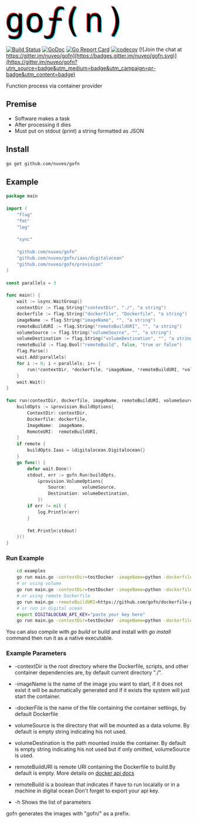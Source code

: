 ![gofn](docs/assets/logo.png)

[![Build Status](https://travis-ci.org/nuveo/gofn.svg?branch=master)](https://travis-ci.org/nuveo/gofn)
[![GoDoc](https://godoc.org/github.com/nuveo/gofn?status.png)](https://godoc.org/github.com/nuveo/gofn)
[![Go Report Card](https://goreportcard.com/badge/github.com/nuveo/gofn)](https://goreportcard.com/report/github.com/nuveo/gofn)
[![codecov](https://codecov.io/gh/nuveo/gofn/branch/master/graph/badge.svg)](https://codecov.io/gh/nuveo/gofn)
[![Join the chat at https://gitter.im/nuveo/gofn](https://badges.gitter.im/nuveo/gofn.svg)](https://gitter.im/nuveo/gofn?utm_source=badge&utm_medium=badge&utm_campaign=pr-badge&utm_content=badge)

Function process via container provider

## Premise

- Software makes a task
- After processing it dies
- Must put on stdout (print) a string formatted as JSON

## Install

```bash
go get github.com/nuveo/gofn
```

## Example

```go
package main

import (
	"flag"
	"fmt"
	"log"

	"sync"

	"github.com/nuveo/gofn"
	"github.com/nuveo/gofn/iaas/digitalocean"
	"github.com/nuveo/gofn/provision"
)

const parallels = 3

func main() {
	wait := &sync.WaitGroup{}
	contextDir := flag.String("contextDir", "./", "a string")
	dockerfile := flag.String("dockerfile", "Dockerfile", "a string")
	imageName := flag.String("imageName", "", "a string")
	remoteBuildURI := flag.String("remoteBuildURI", "", "a string")
	volumeSource := flag.String("volumeSource", "", "a string")
	volumeDestination := flag.String("volumeDestination", "", "a string")
	remoteBuild := flag.Bool("remoteBuild", false, "true or false")
	flag.Parse()
	wait.Add(parallels)
	for i := 0; i < parallels; i++ {
		run(*contextDir, *dockerfile, *imageName, *remoteBuildURI, *volumeSource, *volumeDestination, wait, *remoteBuild)
	}
	wait.Wait()
}

func run(contextDir, dockerfile, imageName, remoteBuildURI, volumeSource, volumeDestination string, wait *sync.WaitGroup, remote bool) {
	buildOpts := &provision.BuildOptions{
		ContextDir: contextDir,
		Dockerfile: dockerfile,
		ImageName:  imageName,
		RemoteURI:  remoteBuildURI,
	}
	if remote {
		buildOpts.Iaas = &digitalocean.Digitalocean{}
	}
	go func() {
		defer wait.Done()
		stdout, err := gofn.Run(buildOpts,
			&provision.VolumeOptions{
				Source:      volumeSource,
				Destination: volumeDestination,
			})
		if err != nil {
			log.Println(err)
		}

		fmt.Println(stdout)
	}()
}

```

### Run Example

```bash
	cd examples
	go run main.go -contextDir=testDocker -imageName=python -dockerfile=Dockerfile
	# or using volume
	go run main.go -contextDir=testDocker -imageName=python -dockerfile=Dockerfile -volumeSource=/tmp -volumeDestination=/tmp
	# or using remote Dockerfile
	go run main.go -remoteBuildURI=https://github.com/gofn/dockerfile-python-example.git -imageName="pythonexample"
    # or run in digital ocean
    export DIGITALOCEAN_API_KEY="paste your key here"
    go run main.go -contextDir=testDocker -imageName=python -dockerfile=Dockerfile -remoteBuild=true
```

You can also compile with _go build_ or build and install with _go install_ command then run it as a native executable.

### Example Parameters

- -contextDir is the root directory where the Dockerfile, scripts, and other container dependencies are, by default current directory "./".

- -imageName is the name of the image you want to start, if it does not exist it will be automatically generated and if it exists the system will just start the container.

- -dockerFile is the name of the file containing the container settings, by default Dockerfile

- volumeSource is the directory that will be mounted as a data volume. By default is empty string indicating his not used.

- volumeDestination is the path mounted inside the container. By default is empty string indicating his  not used but if only omitted, volumeSource is used.

- remoteBuildURI is remote URI containing the Dockerfile to build.By default is empty.
More details on [docker api docs](https://docs.docker.com/engine/reference/commandline/build/#/git-repositories)

- remoteBuild is a boolean that indicates if have to run localally or in a machine in digital ocean
Don't forget to export your api key.

- -h Shows the list of parameters

gofn generates the images with "gofn/" as a prefix.
